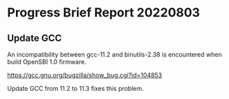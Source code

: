 # Progress Brief Report 20220803

## Update GCC
An incompatibility between gcc-11.2 and binutils-2.38
is encountered when build OpenSBI 1.0 firmware.

https://gcc.gnu.org/bugzilla/show_bug.cgi?id=104853

Update GCC from 11.2 to 11.3 fixes this problem.
